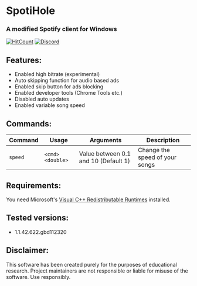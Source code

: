 # SpotiHole

### A modified Spotify client for Windows

[![HitCount](https://views.whatilearened.today/views/github/meik97/SpotiHole.svg)](http://hits.dwyl.com)
[![Discord](https://discordapp.com/api/guilds/783389538910601220/widget.png)](https://discord.gg/xUyxHesCGj)


## Features:

- Enabled high bitrate (experimental)
- Auto skipping function for audio based ads
- Enabled skip button for ads blocking
- Enabled developer tools (Chrome Tools etc.)
- Disabled auto updates
- Enabled variable song speed

## Commands:

| Command | Usage | Arguments | Description |
| --- | --- | ---| ---|
| `speed` | `<cmd>` `<double>` | Value between 0.1 and 10 (Default 1) | Change the speed of your songs |

  


## Requirements:

You need Microsoft's [Visual C++ Redistributable Runtimes](https://github.com/abbodi1406/vcredist) installed.
  
  
## Tested versions:

- 1.1.42.622.gbd112320

## Disclaimer:
This software has been created purely for the purposes of educational research. Project maintainers are not responsible or liable for misuse of the software. Use responsibly.
